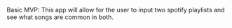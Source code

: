 Basic MVP: This app will allow for the user to input two spotify playlists and see what songs are common in both.

